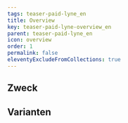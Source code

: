 ```yaml
---
tags: teaser-paid-lyne_en
title: Overview
key: teaser-paid-lyne-overview_en
parent: teaser-paid-lyne_en
icon: overview
order: 1
permalink: false
eleventyExcludeFromCollections: true
---
```


## Zweck

## Varianten

